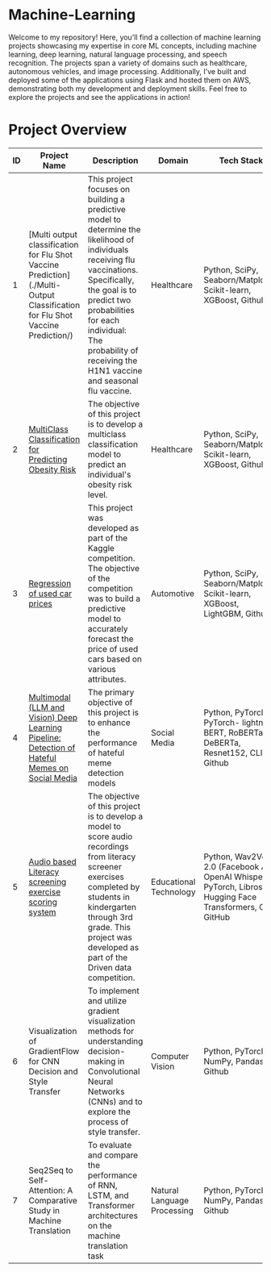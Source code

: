 # Machine-Learning
Welcome to my repository! Here, you'll find a collection of machine learning projects showcasing my expertise in core ML concepts, including machine learning, deep learning, natural language processing, and speech recognition. The projects span a variety of domains such as healthcare, autonomous vehicles, and image processing. Additionally, I’ve built and deployed some of the applications using Flask and hosted them on AWS, demonstrating both my development and deployment skills. Feel free to explore the projects and see the applications in action! 


# Project Overview

| ID  | Project Name                                                                                      | Description                                                                                                                                                                                                  | Domain                     | Tech Stack                                                     | Key Concepts                                            | Deployment |
|-----|------------------------------------------------------------------------------|-------------------------------------------------------------------------------------------------------------------------------------------------------------------------------------------------------------|---------------------------|-----------------------------------------------------------------------------------------------|--------------------------------------------------------------------------------|------------|
| 1   | [Multi output classification for Flu Shot Vaccine Prediction](./Multi-Output Classification for Flu Shot Vaccine Prediction/)                  | This project focuses on building a predictive model to determine the likelihood of individuals receiving flu vaccinations. Specifically, the goal is to predict two probabilities for each individual: The probability of receiving the H1N1 vaccine and seasonal flu vaccine. | Healthcare                 | Python, SciPy, Seaborn/Matplotlib, Scikit-learn, XGBoost, Github                               | Multilabel Classification, supervised learning                                 | Code         |
| 2   | [MultiClass Classification for Predicting Obesity Risk](./MulticlassClassificationforPredictingObesityRisk/)                      | The objective of this project is to develop a multiclass classification model to predict an individual's obesity risk level.                                                                               | Healthcare                 | Python, SciPy, Seaborn/Matplotlib, Scikit-learn, XGBoost, Github                               | Multiclass classification                                                      | Code       |
| 3   | [Regression of used car prices](./RegressionModelingforPredictingUsedCarPrices/)                                               | This project was developed as part of the Kaggle competition. The objective of the competition was to build a predictive model to accurately forecast the price of used cars based on various attributes.     | Automotive                 | Python, SciPy, Seaborn/Matplotlib, Scikit-learn, XGBoost, LightGBM, Github                    | Regression                                                                       | Flask      |
| 4   | [Multimodal (LLM and Vision) Deep Learning Pipeline: Detection of Hateful Memes on Social Media](https://github.com/poonamsdongare/Deep-Learning-Projects) | The primary objective of this project is to enhance the performance of hateful meme detection models                                                                                                       | Social Media               | Python, PyTorch, PyTorch- lightning, BERT, RoBERTa, DeBERTa, Resnet152, CLIP, Github          | Multi Modal Models (Image, text), Transformers, Large Language Models         | Flask      |
| 5   | [Audio based Literacy screening exercise scoring system](https://github.com/poonamsdongare/Machine-Learning/tree/main/Audio-based%20Literacy%20screening%20exercise%20scoring%20system)                      | The objective of this project is to develop a model to score audio recordings from literacy screener exercises completed by students in kindergarten through 3rd grade. This project was developed as part of the Driven data competition. | Educational Technology     | Python, Wav2Vec 2.0 (Facebook AI), OpenAI Whisper, PyTorch, Librosa, Hugging Face Transformers, GPU, GitHub | Multi Modal Models (Audio, text), Transformers, Large Language Models         | Flask      |
| 6   | Visualization of GradientFlow for CNN Decision and Style Transfer           | To implement and utilize gradient visualization methods for understanding decision-making in Convolutional Neural Networks (CNNs) and to explore the process of style transfer.                             | Computer Vision            | Python, PyTorch, NumPy, Pandas, Github                                                        | CNN, Gradient Visualization, Saliency maps, Grad-CAM, fooling images, Neural style transfer | Flask      |
| 7   | Seq2Seq to Self-Attention: A Comparative Study in Machine Translation       | To evaluate and compare the performance of RNN, LSTM, and Transformer architectures on the machine translation task                                                                                        | Natural Language Processing | Python, PyTorch, NumPy, Pandas, Github                                                        | RNN, LSTM, Transformers, Machine Translation, Sequence to Sequence architectures | Flask      |


